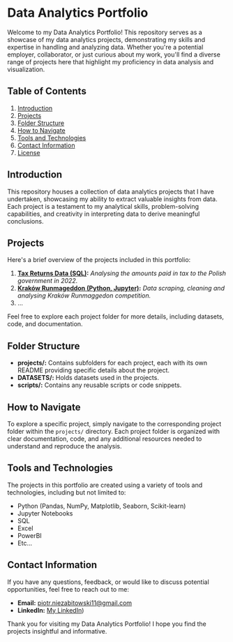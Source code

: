 # Data Analytics Portfolio

Welcome to my Data Analytics Portfolio! This repository serves as a showcase of my data analytics projects, demonstrating my skills and expertise in handling and analyzing data. Whether you're a potential employer, collaborator, or just curious about my work, you'll find a diverse range of projects here that highlight my proficiency in data analysis and visualization.

## Table of Contents

1. [Introduction](#introduction)
2. [Projects](#projects)
3. [Folder Structure](#folder-structure)
4. [How to Navigate](#how-to-navigate)
5. [Tools and Technologies](#tools-and-technologies)
6. [Contact Information](#contact-information)
7. [License](#license)

## Introduction

This repository houses a collection of data analytics projects that I have undertaken, showcasing my ability to extract valuable insights from data. Each project is a testament to my analytical skills, problem-solving capabilities, and creativity in interpreting data to derive meaningful conclusions.

## Projects

Here's a brief overview of the projects included in this portfolio:

1. **[Tax Returns Data (SQL)](PROJECTS/Podatnicy):** _Analysing the amounts paid in tax to the Polish government in 2022._
2. **[Kraków Runmageddon (Python, Jupyter)](PROJECTS/Runmageddon/KRK):** _Data scraping, cleaning and analysing Kraków Runmaggedon competition._
3. ...

Feel free to explore each project folder for more details, including datasets, code, and documentation.

## Folder Structure

- **projects/:** Contains subfolders for each project, each with its own README providing specific details about the project.
- **DATASETS/:** Holds datasets used in the projects.
- **scripts/:** Contains any reusable scripts or code snippets.

## How to Navigate

To explore a specific project, simply navigate to the corresponding project folder within the `projects/` directory. Each project folder is organized with clear documentation, code, and any additional resources needed to understand and reproduce the analysis.

## Tools and Technologies

The projects in this portfolio are created using a variety of tools and technologies, including but not limited to:

- Python (Pandas, NumPy, Matplotlib, Seaborn, Scikit-learn)
- Jupyter Notebooks
- SQL
- Excel
- PowerBI
- Etc...

## Contact Information

If you have any questions, feedback, or would like to discuss potential opportunities, feel free to reach out to me:

- **Email:** piotr.niezabitowski11@gmail.com
- **LinkedIn:** [My LinkedIn](https://www.linkedin.com/in/piotr-niezabitowski/))

Thank you for visiting my Data Analytics Portfolio! I hope you find the projects insightful and informative.
